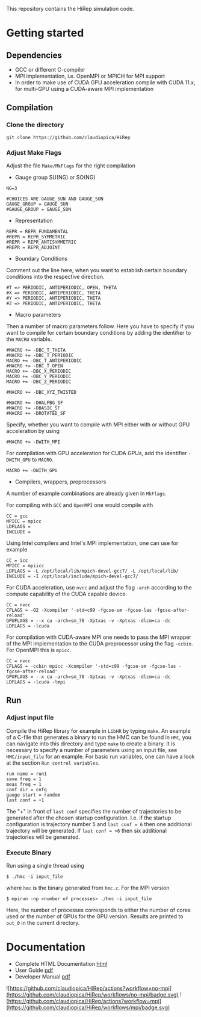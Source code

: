 This repository contains the HiRep simulation code.

# Getting started

## Dependencies

* GCC or different C-compiler
* MPI implementation, i.e. OpenMPI or MPICH for MPI support
* In order to make use of CUDA GPU acceleration compile with CUDA 11.x, for multi-GPU using a CUDA-aware MPI implementation


## Compilation

### Clone the directory

```
git clone https://github.com/claudiopica/HiRep
```

### Adjust Make Flags
Adjust the file ```Make/MkFlags``` for the right compilation

* Gauge group SU(NG) or SO(NG)
```
NG=3

#CHOICES ARE GAUGE_SUN AND GAUGE_SON
GAUGE_GROUP = GAUGE_SUN
#GAUGE_GROUP = GAUGE_SON
```

* Representation
```
REPR = REPR_FUNDAMENTAL
#REPR = REPR_SYMMETRIC
#REPR = REPR_ANTISYMMETRIC
#REPR = REPR_ADJOINT
```

* Boundary Conditions

Comment out the line here, when you want to establish certain boundary conditions into the respective direction.
```
#T => PERIODIC, ANTIPERIODIC, OPEN, THETA
#X => PERIODIC, ANTIPERIODIC, THETA
#Y => PERIODIC, ANTIPERIODIC, THETA
#Z => PERIODIC, ANTIPERIODIC, THETA
```

* Macro parameters

Then a number of macro parameters follow. Here you have to specify if you want to compile for certain boundary conditions by adding the identifier to the ```MACRO``` variable.

```
#MACRO += -DBC_T_THETA
#MACRO += -DBC_T_PERIODIC
MACRO += -DBC_T_ANTIPERIODIC
#MACRO += -DBC_T_OPEN
MACRO += -DBC_X_PERIODIC
MACRO += -DBC_Y_PERIODIC
MACRO += -DBC_Z_PERIODIC

#MACRO += -DBC_XYZ_TWISTED

#MACRO += -DHALFBG_SF
#MACRO += -DBASIC_SF
#MACRO += -DROTATED_SF
```

Specify, whether you want to compile with MPI either with or without GPU acceleration by using 

```
#MACRO += -DWITH_MPI
```

For compilation with GPU acceleration for CUDA GPUs, add the identifier ```-DWITH_GPU``` to ```MACRO```.

```
MACRO += -DWITH_GPU
```

* Compilers, wrappers, preprocessors

A number of example combinations are already given in ```MkFlags```.

For compiling with ```GCC``` and ```OpenMPI``` one would compile with

```
CC = gcc
MPICC = mpicc
LDFLAGS =
INCLUDE =
```

Using Intel compilers and Intel's MPI implementation, one can use for example

```
CC = icc
MPICC = mpiicc
LDFLAGS = -L /opt/local/lib/mpich-devel-gcc7/ -L /opt/local/lib/
INCLUDE = -I /opt/local/include/mpich-devel-gcc7/
```

For CUDA acceleration, use ```nvcc``` and adjust the flag ```-arch``` according to the compute capability of the CUDA capable device.

```
CC = nvcc
CFLAGS = -O2 -Xcompiler '-std=c99 -fgcse-sm -fgcse-las -fgcse-after-reload'
GPUFLAGS = --x cu -arch=sm_70 -Xptxas -v -Xptxas -dlcm=ca -dc
LDFLAGS = -lcuda
```

For compilation with CUDA-aware MPI one needs to pass the MPI wrapper of the MPI implementation to the CUDA preprocessor using the flag ```-ccbin```. For OpenMPI this is ```mpicc```.

```
CC = nvcc
CFLAGS = -ccbin mpicc -Xcompiler '-std=c99 -fgcse-sm -fgcse-las -fgcse-after-reload'
GPUFLAGS = --x cu -arch=sm_70 -Xptxas -v -Xptxas -dlcm=ca -dc
LDFLAGS = -lcuda -lmpi
```

## Run

### Adjust input file

Compile the HiRep library for example in ```LibHR``` by typing ```make```. An example of a C-file that generates a binary to run the HMC can be found in ```HMC```, you can navigate into this directory and type ```make``` to create a binary. It is necessary to specify a number of parameters using an input file, see ```HMC/input_file``` for an example. For basic run variables, one can have a look at the section ```Run control variables```.

```
run name = run1
save freq = 1
meas freq = 1
conf dir = cnfg
gauge start = random 
last conf = +1
```

The "+" in front of ```last conf``` specifies the number of trajectories to be generated after the chosen startup configuration. I.e. if the startup configuration is trajectory number 5 and ```last conf = 6``` then one additional trajectory will be generated. If ```last conf = +6``` then six additional trajectories will be generated.

### Execute Binary

Run using a single thread using

```
$ ./hmc -i input_file
```

where ```hmc``` is the binary generated from ```hmc.c```. For the MPI version

```
$ mpirun -np <number of processes> ./hmc -i input_file
```

Here, the number of processes corresponds to either the number of cores used or the number of GPUs for the GPU version. Results are printed to `out_0` in the current directory.


# Documentation

* Complete HTML Documentation [html](Docs/_build/html/index.html) 
* User Guide [pdf](Docs/_build/latex/hirep-documentation.pdf)
* Developer Manual [pdf](Docs/_build/latex/hirep-documentation.pdf)





![https://github.com/claudiopica/HiRep/actions?workflow=no-mpi](https://github.com/claudiopica/HiRep/workflows/no-mpi/badge.svg)
![https://github.com/claudiopica/HiRep/actions?workflow=mpi](https://github.com/claudiopica/HiRep/workflows/mpi/badge.svg)
